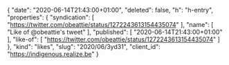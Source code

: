 {
  "date": "2020-06-14T21:43:00+01:00",
  "deleted": false,
  "h": "h-entry",
  "properties": {
    "syndication": [
      "https://twitter.com/obeattie/status/1272243613154435074"
    ],
    "name": [
      "Like of @obeattie's tweet"
    ],
    "published": [
      "2020-06-14T21:43:00+01:00"
    ],
    "like-of": [
      "https://twitter.com/obeattie/status/1272243613154435074"
    ]
  },
  "kind": "likes",
  "slug": "2020/06/3yd31",
  "client_id": "https://indigenous.realize.be"
}
